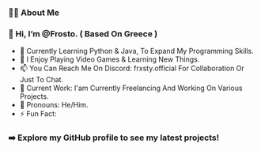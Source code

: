 ### 👨‍💻 About Me

### 👋 Hi, I’m @Frosto. ( Based On Greece )

- 🌱 Currently Learning Python & Java, To Expand My Programming Skills.
- 👀 I Enjoy Playing Video Games & Learning New Things.
- 📫 You Can Reach Me On Discord: frxsty.official For Collaboration Or Just To Chat.
- 💼 Current Work: I'am Currently Freelancing And Working On Various Projects.
- 👤 Pronouns: He/Him.
- ⚡ Fun Fact:

### ➡️ Explore my GitHub profile to see my latest projects!
